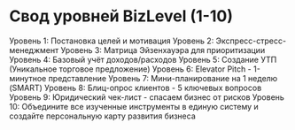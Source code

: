 # Свод уровней BizLevel (1-10)
Уровень 1: Постановка целей и мотивация
Уровень 2: Экспресс-стресс-менеджмент
Уровень 3: Матрица Эйзенхауэра для приоритизации
Уровень 4: Базовый учёт доходов/расходов
Уровень 5: Создание УТП (Уникальное торговое предложение)
Уровень 6: Elevator Pitch - 1-минутное представление
Уровень 7: Мини-планирование на 1 неделю (SMART)
Уровень 8: Блиц-опрос клиентов - 5 ключевых вопросов
Уровень 9: Юридический чек-лист - спасаем бизнес от рисков
Уровень 10: Объедините все изученные инструменты в единую систему и создайте персональную карту развития бизнеса
